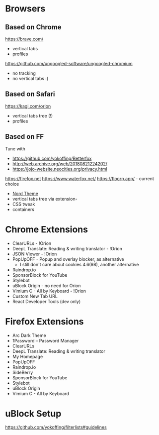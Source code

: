 # Browsers

## Based on Chrome
https://brave.com/

- vertical tabs
- profiles

https://github.com/ungoogled-software/ungoogled-chromium

- no tracking
- no vertical tabs :(

## Based on Safari

https://kagi.com/orion

- vertical tabs tree (!)
- profiles

## Based on FF
Tune with
- https://github.com/yokoffing/Betterfox
- http://web.archive.org/web/20180821224202/
- https://jojo-website.neocities.org/privacy.html

https://firefox.net
https://www.waterfox.net/
https://floorp.app/ - current choice

- [Nord Theme](https://addons.mozilla.org/en-GB/firefox/addon/nord123)
- vertical tabs tree via extension-
- CSS tweak
- containers

# Chrome Extensions

- ClearURLs - !Orion
- DeepL Translate: Reading & writing translator - !Orion
- JSON Viewer - !Orion
- PopUpOFF - Popup and overlay blocker, as alternative
  - I still don't care about cookies 4.6(98), another alternative
- Raindrop.io
- SponsorBlock for YouTube
- Stylebot
- uBlock Origin - no need for Orion
- Vimium C - All by Keyboard - !Orion
- Custom New Tab URL
- React Developer Tools (dev only)

# Firefox Extensions

- Arc Dark Theme
- 1Password – Password Manager
- ClearURLs
- DeepL Translate: Reading & writing translator
- My Homepage
- PopUpOFF
- Raindrop.io
- SideBerry
- SponsorBlock for YouTube
- Stylebot
- uBlock Origin
- Vimium C - All by Keyboard

# uBlock Setup
https://github.com/yokoffing/filterlists#guidelines
